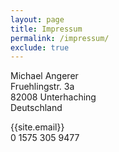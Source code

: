 ```yaml
---
layout: page
title: Impressum
permalink: /impressum/
exclude: true
---
```


Michael Angerer\
Fruehlingstr. 3a\
82008 Unterhaching\
Deutschland

{{site.email}}\
0 1575 305 9477
